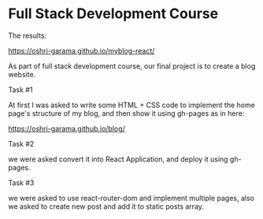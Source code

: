 # Full Stack Development Course

The results: 

https://oshri-garama.github.io/myblog-react/


As part of full stack development course, our final project is to create a blog website.

Task #1

At first I was asked to write some HTML + CSS code to implement the home page's structure of my blog, and then show it using gh-pages as in here:

https://oshri-garama.github.io/blog/

Task #2 

we were asked convert it into React Application, and deploy it using gh-pages.

Task #3

we were asked to use react-router-dom and implement multiple pages, also we asked to create new post and add it to static posts array.


